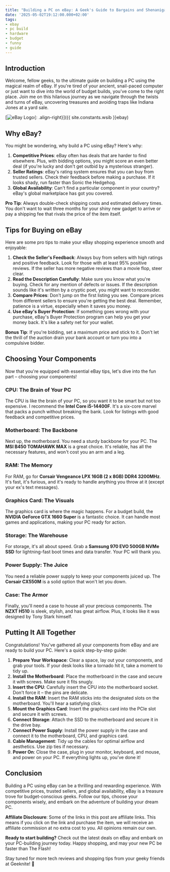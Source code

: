 ```yaml
---
title: "Building a PC on eBay: A Geek's Guide to Bargains and Shenanigans"
date: '2025-05-02T19:12:00.000+02:00'
tags:
- ebay
- pc build
- hardware
- budget
- funny
- guide
---
```


## Introduction

Welcome, fellow geeks, to the ultimate guide on building a PC using the magical realm of eBay. If you're tired of your ancient, snail-paced computer or just want to dive into the world of budget builds, you've come to the right place. Join me on this hilarious journey as we navigate through the twists and turns of eBay, uncovering treasures and avoiding traps like Indiana Jones at a yard sale.

[![eBay Logo](https://upload.wikimedia.org/wikipedia/commons/thumb/1/1b/EBay_logo.svg/2560px-EBay_logo.svg.png){: .align-right}]({{ site.constants.wsib }}ebay)

## Why eBay?

You might be wondering, why build a PC using eBay? Here's why:

1. **Competitive Prices**: eBay often has deals that are harder to find elsewhere. Plus, with bidding options, you might score an even better deal (if you're lucky and don't get outbid by a mysterious stranger).
2. **Seller Ratings**: eBay's rating system ensures that you can buy from trusted sellers. Check their feedback before making a purchase. If it looks shady, run faster than Sonic the Hedgehog.
3. **Global Availability**: Can't find a particular component in your country? eBay's global marketplace has got you covered.

**Pro Tip**: Always double-check shipping costs and estimated delivery times. You don't want to wait three months for your shiny new gadget to arrive or pay a shipping fee that rivals the price of the item itself.

## Tips for Buying on eBay

Here are some pro tips to make your eBay shopping experience smooth and enjoyable:

1. **Check the Seller's Feedback**: Always buy from sellers with high ratings and positive feedback. Look for those with at least 95% positive reviews. If the seller has more negative reviews than a movie flop, steer clear.
2. **Read the Description Carefully**: Make sure you know what you're buying. Check for any mention of defects or issues. If the description sounds like it's written by a cryptic poet, you might want to reconsider.
3. **Compare Prices**: Don't jump on the first listing you see. Compare prices from different sellers to ensure you're getting the best deal. Remember, patience is a virtue, especially when it saves you money.
4. **Use eBay's Buyer Protection**: If something goes wrong with your purchase, eBay's Buyer Protection program can help you get your money back. It's like a safety net for your wallet.

**Bonus Tip**: If you're bidding, set a maximum price and stick to it. Don't let the thrill of the auction drain your bank account or turn you into a compulsive bidder.

## Choosing Your Components

Now that you're equipped with essential eBay tips, let's dive into the fun part – choosing your components!

### CPU: The Brain of Your PC

The CPU is like the brain of your PC, so you want it to be smart but not too expensive. I recommend the **Intel Core i5-14400F**. It's a six-core marvel that packs a punch without breaking the bank. Look for listings with good feedback and competitive prices.

### Motherboard: The Backbone

Next up, the motherboard. You need a sturdy backbone for your PC. The **MSI B450 TOMAHAWK MAX** is a great choice. It's reliable, has all the necessary features, and won't cost you an arm and a leg.

### RAM: The Memory

For RAM, go for **Corsair Vengeance LPX 16GB (2 x 8GB) DDR4 3200MHz**. It's fast, it's furious, and it's ready to handle anything you throw at it (except your ex's text messages).

### Graphics Card: The Visuals

The graphics card is where the magic happens. For a budget build, the **NVIDIA GeForce GTX 1660 Super** is a fantastic choice. It can handle most games and applications, making your PC ready for action.

### Storage: The Warehouse

For storage, it's all about speed. Grab a **Samsung 970 EVO 500GB NVMe SSD** for lightning-fast boot times and data transfer. Your PC will thank you.

### Power Supply: The Juice

You need a reliable power supply to keep your components juiced up. The **Corsair CX550M** is a solid option that won't let you down.

### Case: The Armor

Finally, you'll need a case to house all your precious components. The **NZXT H510** is sleek, stylish, and has great airflow. Plus, it looks like it was designed by Tony Stark himself.

## Putting It All Together

Congratulations! You've gathered all your components from eBay and are ready to build your PC. Here's a quick step-by-step guide:

1. **Prepare Your Workspace**: Clear a space, lay out your components, and grab your tools. If your desk looks like a tornado hit it, take a moment to tidy up.
2. **Install the Motherboard**: Place the motherboard in the case and secure it with screws. Make sure it fits snugly.
3. **Insert the CPU**: Carefully insert the CPU into the motherboard socket. Don't force it – the pins are delicate.
4. **Install the RAM**: Insert the RAM sticks into the designated slots on the motherboard. You'll hear a satisfying click.
5. **Mount the Graphics Card**: Insert the graphics card into the PCIe slot and secure it with screws.
6. **Connect Storage**: Attach the SSD to the motherboard and secure it in the drive bay.
7. **Connect Power Supply**: Install the power supply in the case and connect it to the motherboard, CPU, and graphics card.
8. **Cable Management**: Tidy up the cables for optimal airflow and aesthetics. Use zip ties if necessary.
9. **Power On**: Close the case, plug in your monitor, keyboard, and mouse, and power on your PC. If everything lights up, you've done it!

## Conclusion

Building a PC using eBay can be a thrilling and rewarding experience. With competitive prices, trusted sellers, and global availability, eBay is a treasure trove for budget-conscious geeks. Follow our tips, choose your components wisely, and embark on the adventure of building your dream PC.

**Affiliate Disclosure**: Some of the links in this post are affiliate links. This means if you click on the link and purchase the item, we will receive an affiliate commission at no extra cost to you. All opinions remain our own.

**Ready to start building?** Check out the latest deals on eBay and embark on your PC-building journey today. Happy shopping, and may your new PC be faster than The Flash!

Stay tuned for more tech reviews and shopping tips from your geeky friends at Geeknite! 🚀